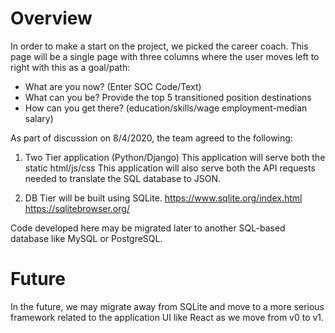 # Overview
In order to make a start on the project, we picked the career coach. This page will be a single page with three columns where the user moves left to right with this as a goal/path:
 * What are you now? (Enter SOC Code/Text)
 * What can you be? Provide the top 5 transitioned position destinations
 * How can you get there? (education/skills/wage employment-median salary)

As part of discussion on 8/4/2020, the team agreed to the following:
1. Two Tier application (Python/Django)
This application will serve both the static html/js/css
This application will also serve both the API requests needed to translate the SQL database to JSON.

2. DB Tier will be built using SQLite.
https://www.sqlite.org/index.html
https://sqlitebrowser.org/

Code developed here may be migrated later to another SQL-based database like MySQL or PostgreSQL.

# Future
In the future, we may migrate away from SQLite and move to a more serious framework related to the application UI like React as we move from v0 to v1.

